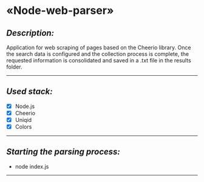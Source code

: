 # «Node-web-parser»

## _Description:_

Application for web scraping of pages based on the Cheerio library.
Once the search data is configured and the collection process is complete, the requested information is consolidated and saved in a .txt file in the results folder.

---

## _Used stack:_

- [x] Node.js
- [x] Cheerio
- [x] Uniqid
- [x] Colors

---

## _Starting the parsing process:_

-  node index.js

---

